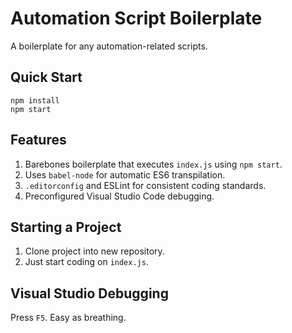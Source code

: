 # Automation Script Boilerplate

A boilerplate for any automation-related scripts.

## Quick Start

```shell
npm install
npm start
```

## Features
1. Barebones boilerplate that executes `index.js` using `npm start`.
1. Uses `babel-node` for automatic ES6 transpilation.
1. `.editorconfig` and ESLint for consistent coding standards.
1. Preconfigured Visual Studio Code debugging.

## Starting a Project
1. Clone project into new repository.
1. Just start coding on `index.js`.

## Visual Studio Debugging
Press `F5`. Easy as breathing.
